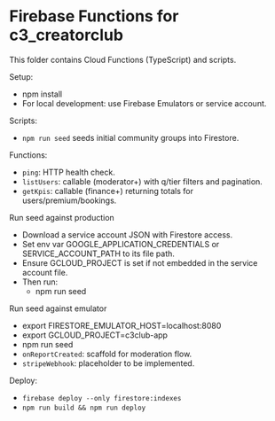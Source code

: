 # Firebase Functions for c3_creatorclub

This folder contains Cloud Functions (TypeScript) and scripts.

Setup:

- npm install
- For local development: use Firebase Emulators or service account.

Scripts:

- `npm run seed` seeds initial community groups into Firestore.

Functions:

- `ping`: HTTP health check.
- `listUsers`: callable (moderator+) with q/tier filters and pagination.
- `getKpis`: callable (finance+) returning totals for users/premium/bookings.

Run seed against production

- Download a service account JSON with Firestore access.
- Set env var GOOGLE_APPLICATION_CREDENTIALS or SERVICE_ACCOUNT_PATH to its file path.
- Ensure GCLOUD_PROJECT is set if not embedded in the service account file.
- Then run:
  - npm run seed

Run seed against emulator

- export FIRESTORE_EMULATOR_HOST=localhost:8080
- export GCLOUD_PROJECT=c3club-app
- npm run seed
- `onReportCreated`: scaffold for moderation flow.
- `stripeWebhook`: placeholder to be implemented.

Deploy:

- `firebase deploy --only firestore:indexes`
- `npm run build && npm run deploy`
